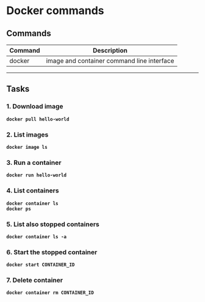 # Docker commands
## Commands
| Command | Description |
| --- | --- |
| docker | image and container command line interface |
---

## Tasks
### 1. Download image
**`docker pull hello-world`**  

### 2. List images
**`docker image ls`**  

### 3. Run a container 
**`docker run hello-world`**

### 4. List containers 
**`docker container ls`**  
**`docker ps`**

### 5. List also stopped containers
**`docker container ls -a`**

### 6. Start the stopped container 
**`docker start CONTAINER_ID`**

### 7. Delete container 
**`docker container rm CONTAINER_ID`**

